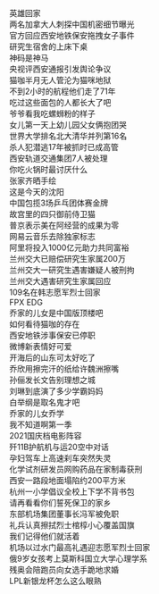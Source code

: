 英雄回家  
两名加拿大人刺探中国机密细节曝光  
官方回应西安地铁保安拖拽女子事件  
研究生宿舍的上床下桌  
神码是神马  
央视评西安通报引发舆论争议  
猫咖半月无人管沦为猫咪地狱  
不到2小时的航程他们走了71年  
吃过这些面包的人都长大了吧  
爷爷看我吃螺蛳粉的样子  
女儿第一天上幼儿园父女俩抱团哭  
世界大学排名北大清华并列第16名  
杀人犯潜逃17年被抓时已成高管  
西安轨道交通集团7人被处理  
你吃火锅时最讨厌什么  
张家齐晒手绘  
这是今天的沈阳  
中国包揽3场乒乓团体赛金牌  
故宫里的四只御前侍卫猫  
普京表示美在阿经营的成果为零  
网易云音乐去除独家标志  
阿里将投入1000亿元助力共同富裕  
兰州交大已赔偿研究生家属200万  
兰州交大一研究生遇害嫌疑人被刑拘  
兰州交大遇害研究生家属回应  
109名在韩志愿军烈士回家  
FPX EDG  
乔家的儿女是中国版顶楼吧  
如何看待猫咖的存在  
西安地铁涉事保安已停职  
微博新表情好可爱  
开海后的山东可太好吃了  
乔欣用擦完汗的纸给许魏洲擦嘴  
孙俪发长文告别理想之城  
刘琳到底演了多少学霸妈妈  
白举纲是取名鬼才吧  
乔家的儿女乔学  
我不知道啊第一季  
2021国庆档电影阵容  
歼11B护航机与运20空中对话  
孕妇驾车上高速刹车突然失灵  
化学试剂研发员网购药品在家制毒获刑  
西安一路段地面塌陷约200平方米  
杭州一小学倡议全校上下学不背书包  
请再看看你们誓死保卫的家乡  
东部机场集团董事长冯军被免职  
礼兵认真擦拭烈士棺椁小心覆盖国旗  
我们记得他们就活着  
机场以过水门最高礼遇迎志愿军烈士回家  
俄9岁女孩考上莫斯科国立大学心理学系  
残奥会陪跑员向女选手跪地求婚  
LPL新银龙杯怎么这么眼熟  
